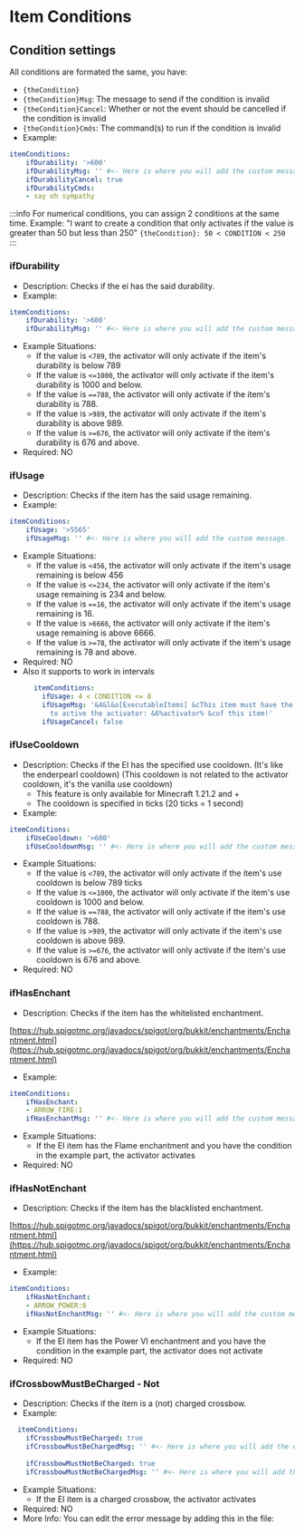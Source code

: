 # Item Conditions

## Condition settings
All conditions are formated the same, you have:
* `{theCondition}`
* `{theCondition}Msg`: The message to send if the condition is invalid
* `{theCondition}Cancel`: Whether or not the event should be cancelled if the condition is invalid
* `{theCondition}Cmds`: The command(s) to run if the condition is invalid
* Example:

```yaml
itemConditions:
    ifDurability: '>600'
    ifDurabilityMsg: '' #<- Here is where you will add the custom message.
    ifDurabilityCancel: true
    ifDurabilityCmds:
    - say oh sympathy
```

:::info
For numerical conditions, you can assign 2 conditions at the same time.
Example: 
"I want to create a condition that only activates if the value is greater than 50 but less than 250"
`{theCondition}: 50 < CONDITION < 250`
:::

### ifDurability

* Description: Checks if the ei has the said durability.
* Example:

```yaml
itemConditions:
    ifDurability: '>600'
    ifDurabilityMsg: '' #<- Here is where you will add the custom message.
```

* Example Situations:
  * If the value is `<789`, the activator will only activate if the item's durability is below 789
  * If the value is `<=1000`, the activator will only activate if the item's durability is 1000 and below.
  * If the value is `==788`, the activator will only activate if the item's durability is 788.
  * If the value is `>989`, the activator will only activate if the item's durability is above 989.
  * If the value is `>=676`, the activator will only activate if the item's durability is 676 and above.
* Required: NO

### ifUsage

* Description: Checks if the item has the said usage remaining.
* Example:

```yaml
itemConditions:
    ifUsage: '>5565'
    ifUsageMsg: '' #<- Here is where you will add the custom message.
```

* Example Situations:
  * If the value is `<456`, the activator will only activate if the item's usage remaining is below 456
  * If the value is `<=234`, the activator will only activate if the item's usage remaining is 234 and below.
  * If the value is `==16`, the activator will only activate if the item's usage remaining is 16.
  * If the value is `>6666`, the activator will only activate if the item's usage remaining is above 6666.
  * If the value is `>=78`, the activator will only activate if the item's usage remaining is 78 and above.
* Required: NO
* Also it supports to work in intervals

```yaml
      itemConditions:
        ifUsage: 4 < CONDITION <= 8
        ifUsageMsg: '&4&l&o[ExecutableItems] &cThis item must have the valid usage
          to active the activator: &6%activator% &cof this item!'
        ifUsageCancel: false
```

### ifUseCooldown

* Description: Checks if the EI has the specified use cooldown. (It's like the enderpearl cooldown) (This cooldown is not related to the activator cooldown, it's the vanilla use cooldown) 
  * This feature is only available for Minecraft 1.21.2 and +
  * The cooldown is specified in ticks (20 ticks = 1 second)
* Example:

```yaml
itemConditions:
    ifUseCooldown: '>600'
    ifUseCooldownMsg: '' #<- Here is where you will add the custom message.
```

* Example Situations:
  * If the value is `<789`, the activator will only activate if the item's use cooldown is below 789 ticks
  * If the value is `<=1000`, the activator will only activate if the item's use cooldown is 1000 and below.
  * If the value is `==788`, the activator will only activate if the item's use cooldown  is 788.
  * If the value is `>989`, the activator will only activate if the item's use cooldown is above 989.
  * If the value is `>=676`, the activator will only activate if the item's use cooldown  is 676 and above.
* Required: NO

### ifHasEnchant

* Description: Checks if the item has the whitelisted enchantment.

[https://hub.spigotmc.org/javadocs/spigot/org/bukkit/enchantments/Enchantment.html](https://hub.spigotmc.org/javadocs/spigot/org/bukkit/enchantments/Enchantment.html)

* Example:

```yaml
itemConditions:
    ifHasEnchant: 
    - ARROW_FIRE:1
    ifHasEnchantMsg: '' #<- Here is where you will add the custom message.
```

* Example Situations:
  * If the EI item has the Flame enchantment and you have the condition in the example part, the activator activates
* Required: NO

### ifHasNotEnchant

* Description: Checks if the item has the blacklisted enchantment.

[https://hub.spigotmc.org/javadocs/spigot/org/bukkit/enchantments/Enchantment.html](https://hub.spigotmc.org/javadocs/spigot/org/bukkit/enchantments/Enchantment.html)

* Example:

```yaml
itemConditions:
    ifHasNotEnchant: 
    - ARROW_POWER:6
    ifHasNotEnchantMsg: '' #<- Here is where you will add the custom message.
```

* Example Situations:
  * If the EI item has the Power VI enchantment and you have the condition in the example part, the activator does not activate
* Required: NO

### ifCrossbowMustBeCharged - Not

* Description: Checks if the item is a  (not) charged crossbow.
* Example:

```yaml
  itemConditions:
    ifCrossbowMustBeCharged: true
    ifCrossbowMustBeChargedMsg: '' #<- Here is where you will add the custom message.
    
    ifCrossbowMustNotBeCharged: true
    ifCrossbowMustNotBeChargedMsg: '' #<- Here is where you will add the custom 
```

* Example Situations:
  * If the EI item is a charged crossbow, the activator activates
* Required: NO
* More Info: You can edit the error message by adding this in the file: 
